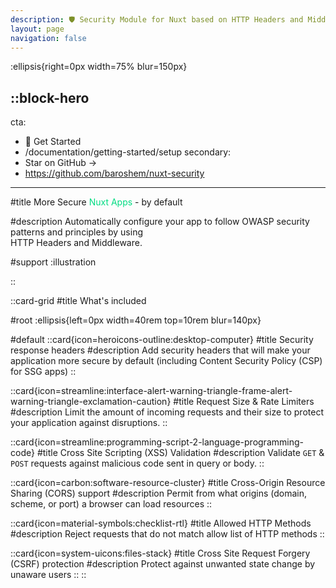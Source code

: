 ```yaml
---
description: 🛡️ Security Module for Nuxt based on HTTP Headers and Middleware
layout: page
navigation: false
---
```


:ellipsis{right=0px width=75% blur=150px}

::block-hero
---
cta:
  - 🚀 Get Started
  - /documentation/getting-started/setup
secondary:
  - Star on GitHub →
  - https://github.com/baroshem/nuxt-security
---

#title
More Secure <span class=highlight>Nuxt Apps</span> - by default

#description
Automatically configure your app to follow OWASP security patterns and principles by using <br/> HTTP Headers and Middleware.

#support
:illustration

::

::card-grid
#title
What's included

#root
:ellipsis{left=0px width=40rem top=10rem blur=140px}

#default
  ::card{icon=heroicons-outline:desktop-computer}
  #title
  Security response headers
  #description
  Add security headers that will make your application more secure by default (including Content Security Policy (CSP) for SSG apps)
  ::

  ::card{icon=streamline:interface-alert-warning-triangle-frame-alert-warning-triangle-exclamation-caution}
  #title
  Request Size & Rate Limiters
  #description
  Limit the amount of incoming requests and their size to protect your application against disruptions.
  ::

  ::card{icon=streamline:programming-script-2-language-programming-code}
  #title
  Cross Site Scripting (XSS) Validation
  #description
  Validate `GET` & `POST` requests against malicious code sent in query or body.
  ::

  ::card{icon=carbon:software-resource-cluster}
  #title
  Cross-Origin Resource Sharing (CORS) support
  #description
  Permit from what origins (domain, scheme, or port) a browser can load resources
  ::

  ::card{icon=material-symbols:checklist-rtl}
  #title
  Allowed HTTP Methods
  #description
  Reject requests that do not match allow list of HTTP methods
  ::

  ::card{icon=system-uicons:files-stack}
  #title
  Cross Site Request Forgery (CSRF) protection
  #description
  Protect against unwanted state change by unaware users
  ::
::

<style>
  .cta {
    color: rgb(15, 23, 42) !important;
    background-color: #00dc82 !important;
  }

  h1.title {
    font-size: 72px;
    font-weight: 700;
    line-height: 72px;
  }

  .highlight {
    color: #00dc82
  }
</style>
